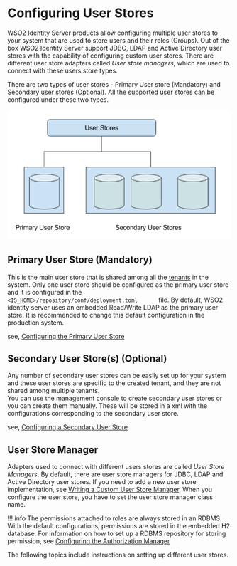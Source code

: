 # Configuring User Stores

WSO2 Identity Server products allow configuring multiple user stores to your system that
are used to store users and their roles (Groups). Out of the box WSO2
Identity Server support JDBC, LDAP and Active Directory user stores with the
capability of configuring custom user stores. There are different user
store adapters called *User store managers*, which are used to connect
with these users store types.

There are two types of user stores - Primary User store (Mandatory) and
Secondary user stores (Optional). All the supported user stores can be
configured under these two types.

![user-store-types](../assets/img/using-wso2-identity-server/user-store-types.png) 

## Primary User Store (Mandatory)

This is the main user store that is shared among all the
[tenants](../../administer/introduction-to-multitenancy)
in the system. Only one user store should be configured as the primary
user store and it is configured in the
`         <IS_HOME>/repository/conf/deployment.toml       ` file. By default,
WSO2 identity server uses an embedded Read/Write LDAP as the primary user store.
It is recommended to change this default configuration in the production
system.

see, [Configuring the Primary User Store](../../setup/configuring-the-primary-user-store)

## Secondary User Store(s) (Optional)

Any number of secondary user stores can be easily set up for your system
and these user stores are specific to the created tenant, and they are
not shared among multiple tenants.  
You can use the management console to create secondary user stores or
you can create them manually. These will be stored in a xml with the
configurations corresponding to the secondary user store.

see, [Configuring a Secondary User Store](../../setup/configuring-secondary-user-stores)

## User Store Manager

Adapters used to connect with different users stores are called *User
Store Managers*. By default, there are user store managers for JDBC,
LDAP and Active Directory user stores. If you need to add a new user
store implementation, see [Writing a Custom User Store
Manager](../../setup/writing-a-custom-user-store-manager). When you configure the
user store, you have to set the user store manager class name.

!!! info 
    The permissions attached to roles are always stored in an RDBMS. With
    the default configurations, permissions are stored in the embedded H2
    database. For information on how to set up a RDBMS repository for
    storing permission, see [Configuring the Authorization
    Manager](../../setup/configuring-the-authorization-manager)

The following topics include instructions on setting up different user stores.
